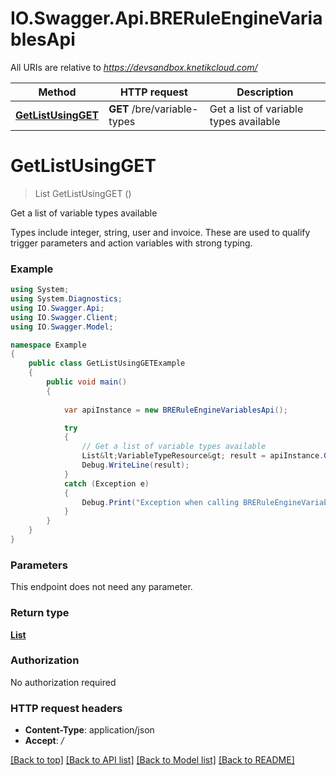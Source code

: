 # IO.Swagger.Api.BRERuleEngineVariablesApi

All URIs are relative to *https://devsandbox.knetikcloud.com/*

Method | HTTP request | Description
------------- | ------------- | -------------
[**GetListUsingGET**](BRERuleEngineVariablesApi.md#getlistusingget) | **GET** /bre/variable-types | Get a list of variable types available


<a name="getlistusingget"></a>
# **GetListUsingGET**
> List<VariableTypeResource> GetListUsingGET ()

Get a list of variable types available

Types include integer, string, user and invoice. These are used to qualify trigger parameters and action variables with strong typing.

### Example
```csharp
using System;
using System.Diagnostics;
using IO.Swagger.Api;
using IO.Swagger.Client;
using IO.Swagger.Model;

namespace Example
{
    public class GetListUsingGETExample
    {
        public void main()
        {
            
            var apiInstance = new BRERuleEngineVariablesApi();

            try
            {
                // Get a list of variable types available
                List&lt;VariableTypeResource&gt; result = apiInstance.GetListUsingGET();
                Debug.WriteLine(result);
            }
            catch (Exception e)
            {
                Debug.Print("Exception when calling BRERuleEngineVariablesApi.GetListUsingGET: " + e.Message );
            }
        }
    }
}
```

### Parameters
This endpoint does not need any parameter.

### Return type

[**List<VariableTypeResource>**](VariableTypeResource.md)

### Authorization

No authorization required

### HTTP request headers

 - **Content-Type**: application/json
 - **Accept**: */*

[[Back to top]](#) [[Back to API list]](../README.md#documentation-for-api-endpoints) [[Back to Model list]](../README.md#documentation-for-models) [[Back to README]](../README.md)

